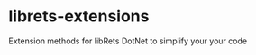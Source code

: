 librets-extensions
==================

Extension methods for libRets DotNet to simplify your your code
